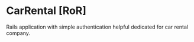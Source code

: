 # CarRental [RoR]
Rails application with simple authentication helpful dedicated for car rental company.
